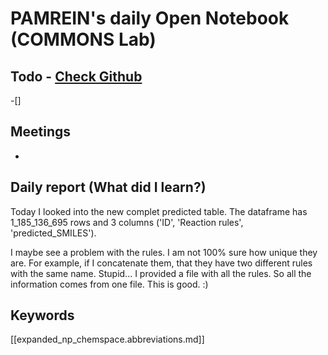 
# PAMREIN's daily Open Notebook (COMMONS Lab)

## Todo - [Check Github](https://github.com/orgs/commons-research/projects/2/views/1)
-[]


## Meetings
-


## Daily report (What did I learn?)
Today I looked into the new complet predicted table. 
The dataframe has 1_185_136_695 rows and 3 columns ('ID', 'Reaction rules', 'predicted_SMILES').

I maybe see a problem with the rules. I am not 100% sure how unique they are. For example, if I concatenate them, that they have two different rules with the same name. 
Stupid... I provided a file with all the rules. So all the information comes from one file. This is good. :)


## Keywords
[[expanded_np_chemspace.abbreviations.md]]
